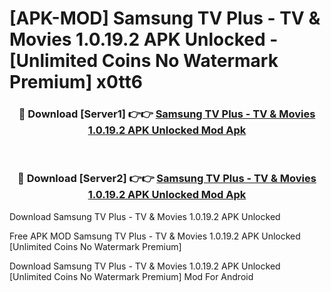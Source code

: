 # [APK-MOD] Samsung TV Plus - TV & Movies 1.0.19.2 APK Unlocked - [Unlimited Coins No Watermark Premium] x0tt6



<div align="center">
<h3>🔴 Download [Server1] 👉👉 <a href="https://momento.my/?title=Samsung_TV_Plus_-_TV_&_Movies_1.0.19.2_APK_Unlocked">Samsung TV Plus - TV & Movies 1.0.19.2 APK Unlocked Mod Apk</a></h3><br>

<h3>🔴 Download [Server2] 👉👉 <a href="https://momento.my/?title=Samsung_TV_Plus_-_TV_&_Movies_1.0.19.2_APK_Unlocked">Samsung TV Plus - TV & Movies 1.0.19.2 APK Unlocked Mod Apk</a></h3>
</div>



Download Samsung TV Plus - TV & Movies 1.0.19.2 APK Unlocked 

Free APK MOD Samsung TV Plus - TV & Movies 1.0.19.2 APK Unlocked [Unlimited Coins No Watermark Premium]

Download Samsung TV Plus - TV & Movies 1.0.19.2 APK Unlocked [Unlimited Coins No Watermark Premium] Mod For Android
